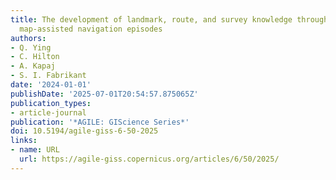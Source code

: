 ```yaml
---
title: The development of landmark, route, and survey knowledge through repeated mobile
  map-assisted navigation episodes
authors:
- Q. Ying
- C. Hilton
- A. Kapaj
- S. I. Fabrikant
date: '2024-01-01'
publishDate: '2025-07-01T20:54:57.875065Z'
publication_types:
- article-journal
publication: '*AGILE: GIScience Series*'
doi: 10.5194/agile-giss-6-50-2025
links:
- name: URL
  url: https://agile-giss.copernicus.org/articles/6/50/2025/
---
```

